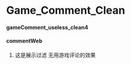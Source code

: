 Game_Comment_Clean
====================

#### gameComment_useless_clean4


#### commentWeb
1. 这是展示过滤 无用游戏评论的效果